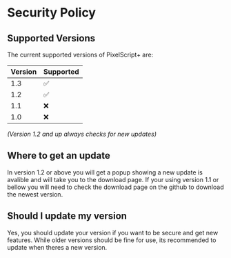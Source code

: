 # Security Policy

## Supported Versions

The current supported versions of PixelScript+ are:

| Version | Supported          |
| ------- | ------------------ |
| 1.3     | :white_check_mark: |
| 1.2     | :white_check_mark: |
| 1.1     | :x:                |
| 1.0     | :x:                |

*(Version 1.2 and up always checks for new updates)*

## Where to get an update

In version 1.2 or above you will get a popup showing a new update is avalible and will take you to the download page. If your using version 1.1 or bellow you will need to check the download page on the github to download the newest version.

## Should I update my version

Yes, you should update your version if you want to be secure and get new features. While older versions should be fine for use, its recommended to update when theres a new version.
